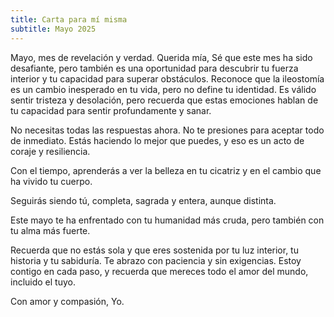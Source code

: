 ```yaml
---
title: Carta para mí misma
subtitle: Mayo 2025
---
```

Mayo, mes de revelación y verdad.
Querida mía, Sé que este mes ha sido desafiante, pero también es una oportunidad para descubrir tu fuerza interior y tu capacidad para superar obstáculos.
Reconoce que la ileostomía es un cambio inesperado en tu vida, pero no define tu identidad.
Es válido sentir tristeza y desolación, pero recuerda que estas emociones hablan de tu capacidad para sentir profundamente y sanar.

No necesitas todas las respuestas ahora.
No te presiones para aceptar todo de inmediato.
Estás haciendo lo mejor que puedes, y eso es un acto de coraje y resiliencia.

Con el tiempo, aprenderás a ver la belleza en tu cicatriz y en el cambio que ha vivido tu cuerpo.

Seguirás siendo tú, completa, sagrada y entera, aunque distinta.

Este mayo te ha enfrentado con tu humanidad más cruda, pero también con tu alma más fuerte.

Recuerda que no estás sola y que eres sostenida por tu luz interior, tu historia y tu sabiduría.
Te abrazo con paciencia y sin exigencias.
Estoy contigo en cada paso, y recuerda que mereces todo el amor del mundo, incluido el tuyo.

Con amor y compasión, Yo.
